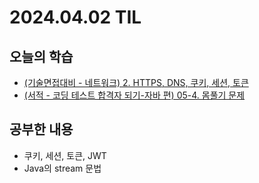 # 2024.04.02 TIL
## 오늘의 학습
- [(기술면접대비 - 네트워크) 2. HTTPS, DNS, 쿠키, 세션, 토큰](/기술%20면접%20대비/네트워크/2.%20HTTPS,%20DNS,%20쿠키,%20세션,%20토큰.md)
- [(서적 - 코딩 테스트 합격자 되기-자바 편) 05-4. 몸풀기 문제](/서적/코딩%20테스트%20합격자%20되기%20-%20자바%20편/둘째%20마당.%20코딩%20테스트%20완전%20정복/05.%20배열/05-4.%20몸풀기%20문제.md)

## 공부한 내용
- 쿠키, 세션, 토큰, JWT
- Java의 stream 문법